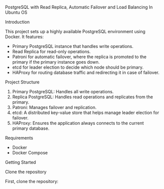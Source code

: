 PostgreSQL with Read Replica, Automatic Failover and Load Balancing In Ubuntu OS

Introduction

This project sets up a highly available PostgreSQL environment using Docker. It features:
- Primary PostgreSQL instance that handles write operations.
- Read Replica for read-only operations.
- Patroni for automatic failover, where the replica is promoted to the primary if the primary instance goes down.
- etcd for leader election to decide which node should be primary.
- HAProxy for routing database traffic and redirecting it in case of failover.

Project Structure

1. Primary PostgreSQL: Handles all write operations.
2. Replica PostgreSQL: Handles read operations and replicates from the primary.
3. Patroni: Manages failover and replication.
4. etcd: A distributed key-value store that helps manage leader election for failover.
5. HAProxy: Ensures the application always connects to the current primary database.

Requirements

- Docker
- Docker Compose

Getting Started

Clone the repository

First, clone the repository:

